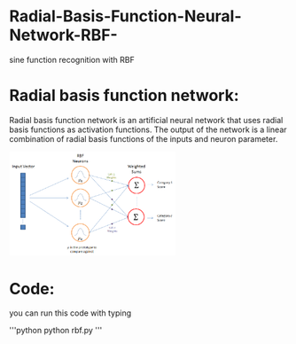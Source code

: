 # Radial-Basis-Function-Neural-Network-RBF-
sine function recognition with RBF
# Radial basis function network:
Radial basis function network is an artificial neural network that uses radial basis functions as activation functions. The output of the network is a linear combination of radial basis functions of the inputs and neuron parameter.

<img src="Image/RBF.png" width="300" class="center" />

# Code:


you can run this code with typing 

'''python
python rbf.py
'''
